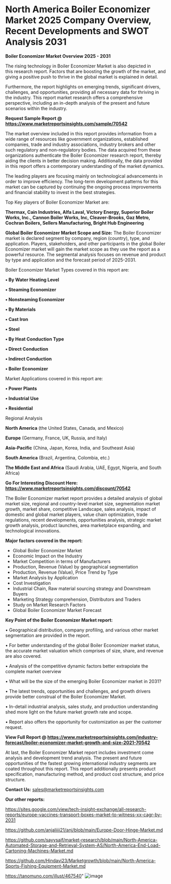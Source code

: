 # North America Boiler Economizer Market 2025 Company Overview, Recent Developments and SWOT Analysis 2031

<Strong> Boiler Economizer Market Overview 2025 - 2031</strong>

The rising technology in Boiler Economizer Market is also depicted in this research report. Factors that are boosting the growth of the market, and giving a positive push to thrive in the global market is explained in detail.

Furthermore, the report highlights on emerging trends, significant drivers, challenges, and opportunities, providing all necessary data for thriving in the industry. This report market research offers a comprehensive perspective, including an in-depth analysis of the present and future scenarios within the industry.

<strong>Request Sample Report @ <a href=https://www.marketreportsinsights.com/sample/70542>https://www.marketreportsinsights.com/sample/70542</a></strong>

The market overview included in this report provides information from a wide range of resources like government organizations, established companies, trade and industry associations, industry brokers and other such regulatory and non-regulatory bodies. The data acquired from these organizations authenticate the Boiler Economizer research report, thereby aiding the clients in better decision making. Additionally, the data provided in this report offers a contemporary understanding of the market dynamics.

The leading players are focusing mainly on technological advancements in order to improve efficiency. The long-term development patterns for this market can be captured by continuing the ongoing process improvements and financial stability to invest in the best strategies.

Top Key players of Boiler Economizer Market are:

<strong>Thermax, Cain Industries, Alfa Laval, Victory Energy, Superior Boiler Works, Inc., Cannon Boiler Works, Inc, Cleaver-Brooks, Gaz Metro, Cochran Boilers, Sellers Manufacturing, Bright Hub Engineering</strong>

<strong><b>Global Boiler Economizer Market Scope and Size:</b></strong>
The Boiler Economizer market is declared segment by company, region (country), type, and application. Players, stakeholders, and other participants in the global Boiler Economizer market will gain the market scope as they use the report as a powerful resource. The segmental analysis focuses on revenue and product by type and application and the forecast period of 2025-2031.

Boiler Economizer Market Types covered in this report are:

<strong>• By Water Heating Level

• Steaming Economizer

• Nonsteaming Economizer

• By Materials

• Cast Iron

• Steel

• By Heat Conduction Type

• Direct Conduction

• Indirect Conduction

• Boiler Economizer</strong>

Market Applications covered in this report are:

<strong>• Power Plants

• Industrial Use

• Residential</strong> 

Regional Analysis

<strong>North America</strong> (the United States, Canada, and Mexico)

<strong>Europe</strong> (Germany, France, UK, Russia, and Italy)

<strong>Asia-Pacific</strong> (China, Japan, Korea, India, and Southeast Asia)

<strong>South America</strong> (Brazil, Argentina, Colombia, etc.)

<strong>The Middle East and Africa</strong> (Saudi Arabia, UAE, Egypt, Nigeria, and South Africa)

<strong>Go For Interesting Discount Here: <a href=https://www.marketreportsinsights.com/discount/70542>https://www.marketreportsinsights.com/discount/70542</a></strong>

The Boiler Economizer market report provides a detailed analysis of global market size, regional and country-level market size, segmentation market growth, market share, competitive Landscape, sales analysis, impact of domestic and global market players, value chain optimization, trade regulations, recent developments, opportunities analysis, strategic market growth analysis, product launches, area marketplace expanding, and technological innovations.

<strong><b>Major factors covered in the report:</b></strong>
<ul>
  <li>Global Boiler Economizer Market </li>
  <li>Economic Impact on the Industry</li>
  <li>Market Competition in terms of Manufacturers</li>
  <li>Production, Revenue (Value) by geographical segmentation</li>
  <li>Production, Revenue (Value), Price Trend by Type</li>
  <li>Market Analysis by Application</li>
  <li>Cost Investigation</li>
  <li>Industrial Chain, Raw material sourcing strategy and Downstream Buyers</li>
  <li>Marketing Strategy comprehension, Distributors and Traders</li>
  <li>Study on Market Research Factors</li>
  <li>Global Boiler Economizer Market Forecast</li>
</ul>

<strong><b>Key Point of the Boiler Economizer Market report:</b></strong>

• Geographical distribution, company profiling, and various other market segmentation are provided in the report.

• For better understanding of the global Boiler Economizer market status, the accurate market valuation which comprises of size, share, and revenue are also covered.

• Analysis of the competitive dynamic factors better extrapolate the complete market overview

• What will be the size of the emerging Boiler Economizer market in 2031?

• The latest trends, opportunities and challenges, and growth drivers provide better construal of the Boiler Economizer Market.

• In-detail industrial analysis, sales study, and production understanding shed more light on the future market growth rate and scope.

• Report also offers the opportunity for customization as per the customer request.

<strong><b>View Full Report @ <a href=https://www.marketreportsinsights.com/industry-forecast/boiler-economizer-market-growth-and-size-2021-70542>https://www.marketreportsinsights.com/industry-forecast/boiler-economizer-market-growth-and-size-2021-70542</a></b></strong>


At last, the Boiler Economizer Market report includes investment come analysis and development trend analysis. The present and future opportunities of the fastest growing international industry segments are coated throughout this report. This report additionally presents product specification, manufacturing method, and product cost structure, and price structure.

<strong>Contact Us:</strong>
sales@marketreportsinsights.com

<strong>Our other reports:</strong>

<a href=https://sites.google.com/view/tech-insight-exchange/all-research-reports/europe-vaccines-transport-boxes-market-to-witness-xx-cagr-by-2031>https://sites.google.com/view/tech-insight-exchange/all-research-reports/europe-vaccines-transport-boxes-market-to-witness-xx-cagr-by-2031</a>

<a href=https://github.com/anjaliiii21/anj/blob/main/Europe-Door-Hinge-Market.md>https://github.com/anjaliiii21/anj/blob/main/Europe-Door-Hinge-Market.md</a>

<a href=https://github.com/sayysaif/market-research/blob/main/North-America-Automated-Storage-and-Retrieval-System-AS/North-America-End-Load-Cartoning-Machines-Market.md>https://github.com/sayysaif/market-research/blob/main/North-America-Automated-Storage-and-Retrieval-System-AS/North-America-End-Load-Cartoning-Machines-Market.md</a>

<a href=https://github.com/Hindavi23/Marketgrowth/blob/main/North-America-Sports-Fishing-Equipment-Market.md>https://github.com/Hindavi23/Marketgrowth/blob/main/North-America-Sports-Fishing-Equipment-Market.md</a>

<a href=https://tanomuno.com/illust/467540>https://tanomuno.com/illust/467540</a>"
![image](https://github.com/user-attachments/assets/1dcf0cd9-ebe5-4ab5-9466-3bc3575e3f14)
